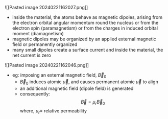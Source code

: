 ![[Pasted image 20240221162027.png]]
- inside the material, the atoms behave as magnetic dipoles, arising from the electron orbital angular momentum round the nucleus or from the electron spin (paramagnetism) or from the charges in induced orbital moment (diamagnetism)
- magnetic dipoles may be organized by an applied external magnetic field or permanently organized
- many small dipoles create a surface current and inside the material, the net current is zero

![[Pasted image 20240221162046.png]]
- eg: imposing an external magnetic field, $\vec B_{0}$
	- $\vec B_{0}$ induces atomic $\vec\mu$, and causes permanent atomic $\vec\mu$ to align
	- an additional magnetic field (dipole field) is generated
	- consequently: $$\vec B = \mu_{r}\vec B_{0}$$
		where, $\mu_{r}=$ relative permeability